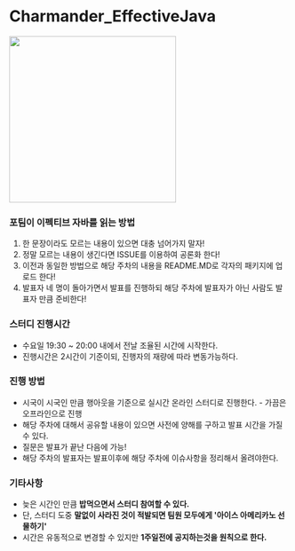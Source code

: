 # Charmander_EffectiveJava
<img src="https://user-images.githubusercontent.com/33277588/86552495-24f6da80-bf83-11ea-95f5-82963f59dd9d.png" width="300" height="300">

### 포팀이 이펙티브 자바를 읽는 방법
1. 한 문장이라도 모르는 내용이 있으면 대충 넘어가지 말자!
2. 정말 모르는 내용이 생긴다면 ISSUE를 이용하여 공론화 한다!
3. 이전과 동일한 방법으로 해당 주차의 내용을 README.MD로 각자의 패키지에 업로드 한다!
4. 발표자 네 명이 돌아가면서 발표를 진행하되 해당 주차에 발표자가 아닌 사람도 발표자 만큼 준비한다!

### 스터디 진행시간
- 수요일 19:30 ~ 20:00 내에서 전날 조율된 시간에 시작한다.
- 진행시간은 2시간이 기준이되, 진행자의 재량에 따라 변동가능하다.

### 진행 방법
- 시국이 시국인 만큼 행아웃을 기준으로 실시간 온라인 스터디로 진행한다. - 가끔은 오프라인으로 진행
- 해당 주차에 대해서 공유할 내용이 있으면 사전에 양해를 구하고 발표 시간을 가질 수 있다.
- 질문은 발표가 끝난 다음에 가능!
- 해당 주차의 발표자는 발표이후에 해당 주차에 이슈사항을 정리해서 올려야한다.

### 기타사항
- 늦은 시간인 만큼 **밥먹으면서 스터디 참여할 수 있다.**
- 단, 스터디 도중 **말없이 사라진 것이 적발되면 팀원 모두에게 '아이스 아메리카노 선물하기'**
- 시간은 유동적으로 변경할 수 있지만 **1주일전에 공지하는것을 원칙으로 한다.**

